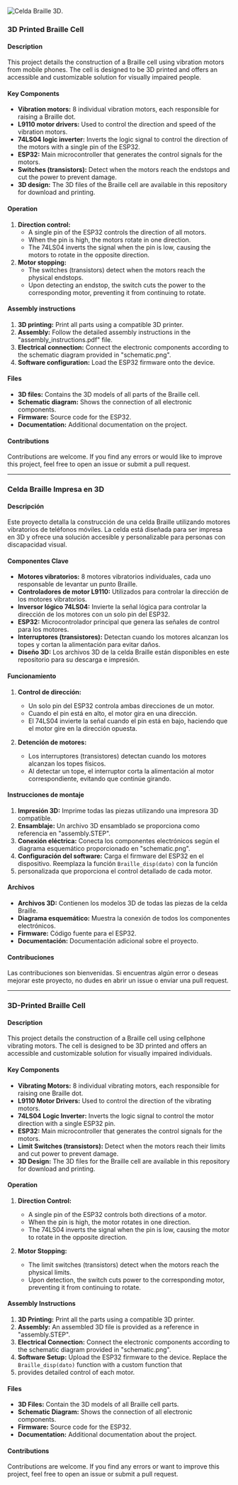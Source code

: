 


![Celda Braille 3D]([https://github.com/tu_usuario/tu_repositorio/ruta_a_la_imagen.jpg]](https://github.com/brailletouch/Brailletouch/blob/main/Electronica%20&%20firmware/celda%20braille%20con%20motor%20de%20celular/image/assembly1.PNG?raw=true)).


### **3D Printed Braille Cell**

#### **Description**

This project details the construction of a Braille cell using vibration motors from mobile phones. The cell is designed to be 3D printed and offers an accessible and customizable solution for visually impaired people.

#### **Key Components**

* **Vibration motors:** 8 individual vibration motors, each responsible for raising a Braille dot.
* **L9110 motor drivers:** Used to control the direction and speed of the vibration motors.
* **74LS04 logic inverter:** Inverts the logic signal to control the direction of the motors with a single pin of the ESP32.
* **ESP32:** Main microcontroller that generates the control signals for the motors.
* **Switches (transistors):** Detect when the motors reach the endstops and cut the power to prevent damage.
* **3D design:** The 3D files of the Braille cell are available in this repository for download and printing.

#### **Operation**

1. **Direction control:**
   * A single pin of the ESP32 controls the direction of all motors.
   * When the pin is high, the motors rotate in one direction.
   * The 74LS04 inverts the signal when the pin is low, causing the motors to rotate in the opposite direction.
2. **Motor stopping:**
   * The switches (transistors) detect when the motors reach the physical endstops.
   * Upon detecting an endstop, the switch cuts the power to the corresponding motor, preventing it from continuing to rotate.

#### **Assembly instructions**

1. **3D printing:** Print all parts using a compatible 3D printer.
2. **Assembly:** Follow the detailed assembly instructions in the "assembly_instructions.pdf" file.
3. **Electrical connection:** Connect the electronic components according to the schematic diagram provided in "schematic.png".
4. **Software configuration:** Load the ESP32 firmware onto the device.

#### **Files**

* **3D files:** Contains the 3D models of all parts of the Braille cell.
* **Schematic diagram:** Shows the connection of all electronic components.
* **Firmware:** Source code for the ESP32.
* **Documentation:** Additional documentation on the project.

#### **Contributions**

Contributions are welcome. If you find any errors or would like to improve this project, feel free to open an issue or submit a pull request.

___________________________________________________________________________________________________________________________________________________________________________________
### **Celda Braille Impresa en 3D**

#### **Descripción**

Este proyecto detalla la construcción de una celda Braille utilizando motores vibratorios de teléfonos móviles. 
La celda está diseñada para ser impresa en 3D y ofrece una solución accesible y personalizable para personas con discapacidad visual.

#### **Componentes Clave**

* **Motores vibratorios:** 8 motores vibratorios individuales, cada uno responsable de levantar un punto Braille.
* **Controladores de motor L9110:** Utilizados para controlar la dirección de los motores vibratorios.
* **Inversor lógico 74LS04:** Invierte la señal lógica para controlar la dirección de los motores con un solo pin del ESP32.
* **ESP32:** Microcontrolador principal que genera las señales de control para los motores.
* **Interruptores (transistores):** Detectan cuando los motores alcanzan los topes y cortan la alimentación para evitar daños.
* **Diseño 3D:** Los archivos 3D de la celda Braille están disponibles en este repositorio para su descarga e impresión.

#### **Funcionamiento**

1. **Control de dirección:**
   * Un solo pin del ESP32 controla ambas direcciones de un motor.
   * Cuando el pin está en alto, el motor gira en una dirección.
   * El 74LS04 invierte la señal cuando el pin está en bajo, haciendo que el motor gire en la dirección opuesta.

2. **Detención de motores:**
   * Los interruptores (transistores) detectan cuando los motores alcanzan los topes físicos.
   * Al detectar un tope, el interruptor corta la alimentación al motor correspondiente, evitando que continúe girando.

#### **Instrucciones de montaje**

1. **Impresión 3D:** Imprime todas las piezas utilizando una impresora 3D compatible.
2. **Ensamblaje:** Un archivo 3D ensamblado se proporciona como referencia en "assembly.STEP".
3. **Conexión eléctrica:** Conecta los componentes electrónicos según el diagrama esquemático proporcionado en "schematic.png".
4. **Configuración del software:** Carga el firmware del ESP32 en el dispositivo. Reemplaza la función `Braille_disp(dato)` con la función
5. personalizada que proporciona el control detallado de cada motor.

#### **Archivos**

* **Archivos 3D:** Contienen los modelos 3D de todas las piezas de la celda Braille.
* **Diagrama esquemático:** Muestra la conexión de todos los componentes electrónicos.
* **Firmware:** Código fuente para el ESP32.
* **Documentación:** Documentación adicional sobre el proyecto.

#### **Contribuciones**

Las contribuciones son bienvenidas. Si encuentras algún error o deseas mejorar este proyecto, no dudes en abrir un issue o enviar una pull request.

---

### **3D-Printed Braille Cell**

#### **Description**

This project details the construction of a Braille cell using cellphone vibrating motors. The cell is designed to be 3D printed and offers 
an accessible and customizable solution for visually impaired individuals.

#### **Key Components**

* **Vibrating Motors:** 8 individual vibrating motors, each responsible for raising one Braille dot.
* **L9110 Motor Drivers:** Used to control the direction of the vibrating motors.
* **74LS04 Logic Inverter:** Inverts the logic signal to control the motor direction with a single ESP32 pin.
* **ESP32:** Main microcontroller that generates the control signals for the motors.
* **Limit Switches (transistors):** Detect when the motors reach their limits and cut power to prevent damage.
* **3D Design:** The 3D files for the Braille cell are available in this repository for download and printing.

#### **Operation**

1. **Direction Control:**
   * A single pin of the ESP32 controls both directions of a motor.
   * When the pin is high, the motor rotates in one direction.
   * The 74LS04 inverts the signal when the pin is low, causing the motor to rotate in the opposite direction.

2. **Motor Stopping:**
   * The limit switches (transistors) detect when the motors reach the physical limits.
   * Upon detection, the switch cuts power to the corresponding motor, preventing it from continuing to rotate.

#### **Assembly Instructions**

1. **3D Printing:** Print all the parts using a compatible 3D printer.
2. **Assembly:** An assembled 3D file is provided as a reference in "assembly.STEP".
3. **Electrical Connection:** Connect the electronic components according to the schematic diagram provided in "schematic.png".
4. **Software Setup:** Upload the ESP32 firmware to the device. Replace the `Braille_disp(dato)` function with a custom function that
5. provides detailed control of each motor.

#### **Files**

* **3D Files:** Contain the 3D models of all Braille cell parts.
* **Schematic Diagram:** Shows the connection of all electronic components.
* **Firmware:** Source code for the ESP32.
* **Documentation:** Additional documentation about the project.

#### **Contributions**

Contributions are welcome. If you find any errors or want to improve this project, feel free to open an issue or submit a pull request.



